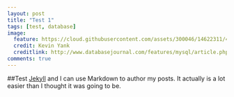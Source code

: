 ```yaml
---
layout: post
title: "Test 1"
tags: [test, database]
image:
  feature: https://cloud.githubusercontent.com/assets/300046/14622311/4f41e84a-0586-11e6-8164-6363861642fd.jpg
  credit: Kevin Yank
  creditlink: http://www.databasejournal.com/features/mysql/article.php/1402281/Build-Your-Own-Database-Driven-Website-Using-PHP--MySQL-Pt-4.htm
comments: true
---
```

##Test
[Jekyll](http://jekyllrb.com) and I can use Markdown to author my posts. It actually is a lot easier than I thought it was going to be.